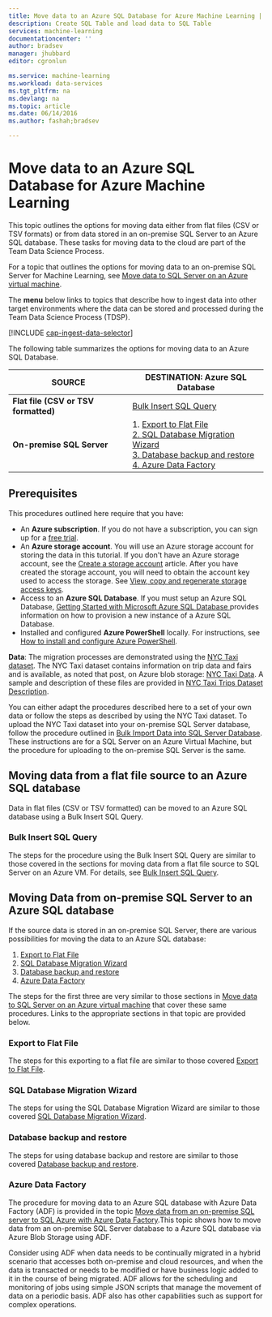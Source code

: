 ```yaml
---
title: Move data to an Azure SQL Database for Azure Machine Learning | Azure
description: Create SQL Table and load data to SQL Table
services: machine-learning
documentationcenter: ''
author: bradsev
manager: jhubbard
editor: cgronlun

ms.service: machine-learning
ms.workload: data-services
ms.tgt_pltfrm: na
ms.devlang: na
ms.topic: article
ms.date: 06/14/2016
ms.author: fashah;bradsev

---
```

# Move data to an Azure SQL Database for Azure Machine Learning
This topic outlines the options for moving data either from flat files (CSV or TSV formats) or from data stored in an on-premise SQL Server to an Azure SQL database. These tasks for moving data to the cloud are part of the Team Data Science Process.

For a topic that outlines the options for moving data to an on-premise SQL Server for Machine Learning, see [Move data to SQL Server on an Azure virtual machine](machine-learning-data-science-move-sql-server-virtual-machine.md).

The **menu** below links to topics that describe how to ingest data into other target environments where the data can be stored and processed during the Team Data Science Process (TDSP).

[!INCLUDE [cap-ingest-data-selector](../../includes/cap-ingest-data-selector.md)]

The following table summarizes the options for moving data to an Azure SQL Database.

| <b>SOURCE</b> | <b>DESTINATION: Azure SQL Database</b> |
| --- | --- |
| <b>Flat file (CSV or TSV formatted)</b> |<a href="#bulk-insert-sql-query">Bulk Insert SQL Query | |
| <b>On-premise SQL Server</b> |1. <a href="#export-flat-file">Export to Flat File<br> 2. <a href="#insert-tables-bcp">SQL Database Migration Wizard<br> 3. <a href="#db-migration">Database backup and restore<br> 4. <a href="#adf">Azure Data Factory | |

## <a name="prereqs"></a>Prerequisites
This procedures outlined here require that you have:

* An **Azure subscription**. If you do not have a subscription, you can sign up for a [free trial](https://azure.microsoft.com/pricing/free-trial/).
* An **Azure storage account**. You will use an Azure storage account for storing the data in this tutorial. If you don't have an Azure storage account, see the [Create a storage account](../storage/storage-create-storage-account.md#create-a-storage-account) article. After you have created the storage account, you will need to obtain the account key used to access the storage. See [View, copy and regenerate storage access keys](../storage/storage-create-storage-account.md#view-copy-and-regenerate-storage-access-keys).
* Access to an **Azure SQL Database**. If you must setup an Azure SQL Database, [Getting Started with Microsoft Azure SQL Database ](../sql-database/sql-database-get-started.md) provides information on how to provision a new instance of a Azure SQL Database.
* Installed and configured **Azure PowerShell** locally. For instructions, see [How to install and configure Azure PowerShell](../powershell-install-configure.md).

**Data**: The migration processes are demonstrated using the [NYC Taxi dataset](http://chriswhong.com/open-data/foil_nyc_taxi/). The NYC Taxi dataset contains information on trip data and fairs and is available, as noted that post, on Azure blob storage: [NYC Taxi Data](http://www.andresmh.com/nyctaxitrips/). A sample and description of these files are provided in [NYC Taxi Trips Dataset Description](machine-learning-data-science-process-sql-walkthrough.md#dataset).

You can either adapt the procedures described here to a set of your own data or follow the steps as described by using the NYC Taxi dataset. To upload the NYC Taxi dataset into your on-premise SQL Server database, follow the procedure outlined in [Bulk Import Data into SQL Server Database](machine-learning-data-science-process-sql-walkthrough.md#dbload). These instructions are for a SQL Server on an Azure Virtual Machine, but the procedure for uploading to the on-premise SQL Server is the same.

## <a name="file-to-azure-sql-database"></a> Moving data from a flat file source to an Azure SQL database
Data in flat files (CSV or TSV formatted) can be moved to an Azure SQL database using a Bulk Insert SQL Query.

### <a name="bulk-insert-sql-query"></a> Bulk Insert SQL Query
The steps for the procedure using the Bulk Insert SQL Query are similar to those covered in the sections for moving data from a flat file source to SQL Server on an Azure VM. For details, see [Bulk Insert SQL Query](machine-learning-data-science-move-sql-server-virtual-machine.md#insert-tables-bulkquery).

## <a name="sql-on-prem-to-sazure-sql-database"></a> Moving Data from on-premise SQL Server to an Azure SQL database
If the source data is stored in an on-premise SQL Server, there are various possibilities for moving the data to an Azure SQL database:

1. [Export to Flat File](#export-flat-file) 
2. [SQL Database Migration Wizard](#insert-tables-bcp)
3. [Database backup and restore](#db-migration)
4. [Azure Data Factory](#adf)

The steps for the first three are very similar to those sections in [Move data to SQL Server on an Azure virtual machine](machine-learning-data-science-move-sql-server-virtual-machine.md) that cover these same procedures. Links to the appropriate sections  in that topic are provided below.

### <a name="export-flat-file"></a>Export to Flat File
The steps for this exporting to a flat file are similar to those covered [Export to Flat File](machine-learning-data-science-move-sql-server-virtual-machine.md#export-flat-file).

### <a name="insert-tables-bcp"></a>SQL Database Migration Wizard
The steps for using the SQL Database Migration Wizard are similar to those covered [SQL Database Migration Wizard](machine-learning-data-science-move-sql-server-virtual-machine.md#sql-migration).

### <a name="db-migration"></a>Database backup and restore
The steps for using database backup and restore are similar to those covered [Database backup and restore](machine-learning-data-science-move-sql-server-virtual-machine.md#sql-backup).

### <a name="adf"></a>Azure Data Factory
The procedure for moving data to an Azure SQL database with Azure Data Factory (ADF) is provided in the topic [Move data from an on-premise SQL server to SQL Azure with Azure Data Factory](machine-learning-data-science-move-sql-azure-adf.md).This topic shows how to move data from an on-premise SQL Server database to a Azure SQL database via Azure Blob Storage using ADF. 

Consider using ADF when data needs to be continually migrated in a hybrid scenario that accesses both on-premise and cloud resources, and when the data is transacted or needs to be modified or have business logic added to it in the course of being migrated. ADF allows for the scheduling and monitoring of jobs using simple JSON scripts that manage the movement of data on a periodic basis. ADF also has other capabilities such as support for complex operations.

